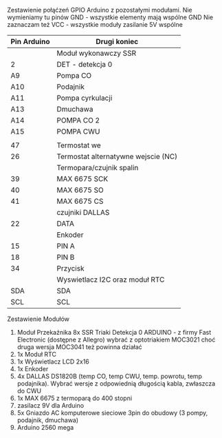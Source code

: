 
Zestawienie połąćzeń GPIO Arduino z pozostałymi modułami.
Nie wymieniamy tu pinów GND - wszystkie elementy mają wspólne GND 
Nie zaznaczam też VCC - wszystkie moduły zasilanie 5V wspólne

| Pin Arduino | Drugi koniec |
| --- | --- |
|  | Moduł wykonawczy SSR |
| 2 | DET - detekcja 0 |
| A9 | Pompa CO |
| A10 | Podajnik |
| A11 | Pompa cyrkulacji |
| A13 | Dmuchawa |
| A14 | POMPA CO 2 |
| A15 | POMPA CWU | 
|  |  |
| 47 | Termostat we |
| 26 | Termostat alternatywne wejscie (NC) |
|  | Termopara/czujnik spalin |
| 39 | MAX 6675 SCK |
| 40 | MAX 6675 SO |
| 41 | MAX 6675 CS |
|  | czujniki DALLAS |
| 22 | DATA |
|  | Enkoder |
| 15 | PIN A |
| 18 | PIN B |
| 34 | Przycisk |
|  | Wyswietlacz I2C oraz moduł RTC|
| SDA | SDA |
| SCL | SCL |


Zestawienie Modułów


1) Moduł Przekaźnika 8x SSR Triaki Detekcja 0 ARDUINO - z firmy Fast Electronic (dostępne z Allegro)
wybrać z optotriakiem MOC3021 choć druga wersja MOC3041 też powinna działać
2) 1x Moduł RTC
3) 1x Wyświetlacz LCD 2x16
4) 1x Enkoder
5) 4x DALLAS DS1820B (temp CO, temp CWU, temp. powrotu, temp podajnika). Wybrać wersje z odpowiednią długością kabla, zwłaszcza do CWU
6) 1x MAX 6675 z termoparą do 400 stopni
7) zasilacz 9V dla Arduino 
8) 5x Gniazdo AC komputerowe sieciowe 3pin do obudowy (3 pompy, podajnik, dmuchawa)
9) Arduino 2560 mega



